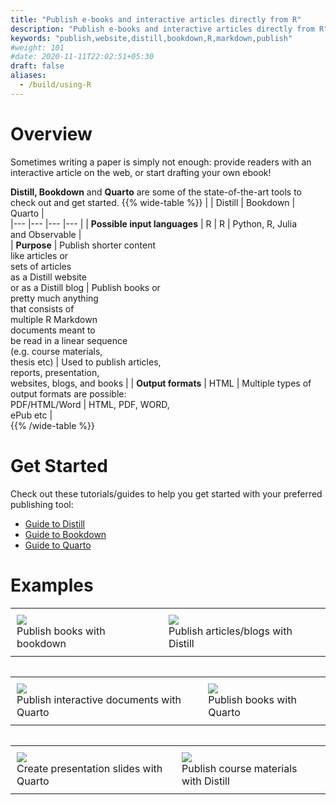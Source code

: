```yaml
---
title: "Publish e-books and interactive articles directly from R"
description: "Publish e-books and interactive articles directly from R"
keywords: "publish,website,distill,bookdown,R,markdown,publish"
#weight: 101
#date: 2020-11-11T22:02:51+05:30
draft: false
aliases:
  - /build/using-R
---
```

# Overview

Sometimes writing a paper is simply not enough: provide readers with an interactive article on the web, or start drafting your own ebook!

**Distill, Bookdown** and **Quarto** are some of the state-of-the-art tools to check out and get started.
{{% wide-table %}}
| 	| Distill 	| Bookdown 	| Quarto 	|  	
|---	|---	|---	|---	|
| **Possible input languages** 	| R 	| R 	| Python, R, Julia <br>  and Observable 	|  	
| **Purpose** 	| Publish shorter content<br> like articles or <br> sets of articles <br> as a Distill website <br> or as a Distill blog 	| Publish books or <br> pretty much anything <br> that consists of <br> multiple R Markdown <br> documents meant to <br> be read in a linear sequence <br> (e.g. course materials,<br> thesis etc) 	| Used to publish articles,<br> reports, presentation, <br> websites,  blogs, and books 	|
| **Output formats** 	| HTML 	| Multiple types of <br> output formats are possible:<br> PDF/HTML/Word 	| HTML, PDF, WORD, <br> ePub etc 	|  	
{{% /wide-table %}}



# Get Started

Check out these tutorials/guides to help you get started with your preferred publishing tool:

- [Guide to Distill](https://rstudio.github.io/distill/)
- [Guide to Bookdown](https://bookdown.org/yihui/bookdown/)
- [Guide to Quarto](https://quarto.org/docs/guide/)

# Examples
<div id = "image-table">
<table>
<tr>
<td style = "padding:10px">
<img src = "../images/bookdown-1.png"/>
<figcaption>Publish books with bookdown</figcaption>

</td>
<td style = "padding:10px">
<img src = "../images/distill-1.png"/>
<figcaption>Publish articles/blogs with Distill</figcaption>

</tr>
<table>
</div>
<div id = "image-table">
<table>
<tr>
<td style = "padding:10px">
<img src = "../images/quarto-1.png">
<figcaption>Publish interactive documents with Quarto</figcaption>

</td>
<td style = "padding:10px">
<img src = "../images/quarto-2.png">
<figcaption>Publish books with Quarto</figcaption>

</tr>
<table>
</div>
<div id = "image-table">
<table>
<tr>
<td style = "padding:10px">
<img src = "../images/quarto-3.png">
<figcaption>Create presentation slides with Quarto</figcaption>

<td style = "padding:10px">
<img src = "../images/distill-3.png">
<figcaption>Publish course materials with Distill</figcaption>
</tr>
<table>
</div>

